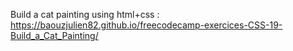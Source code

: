 Build a cat painting using html+css : https://baouzjulien82.github.io/freecodecamp-exercices-CSS-19-Build_a_Cat_Painting/
